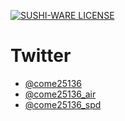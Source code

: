 [![SUSHI-WARE LICENSE](https://img.shields.io/badge/license-SUSHI--WARE%F0%9F%8D%A3-blue.svg)](https://github.com/MakeNowJust/sushi-ware)

# Twitter

- [@come25136](https://twitter.com/intent/user?user_id=3037003356)
- [@come25136_air](https://twitter.com/intent/user?user_id=859381581546373121)
- [@come25136_spd](https://twitter.com/intent/user?user_id=1227804701451702272)
